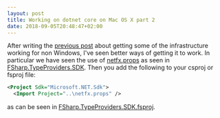 ```yaml
---
layout: post
title: Working on dotnet core on Mac OS X part 2
date: 2018-09-05T20:48:47+02:00
---
```


After writing the [previous post](http://assertfail.gewalli.se/2018/02/17/Working-on-dotnet-core-on-Mac-OS-X.html) about getting some of the infrastructure working for non Windows, I've seen better ways of getting it to work. In particular we have seen the use of [netfx.props](https://github.com/fsprojects/FSharp.TypeProviders.SDK/blob/master/netfx.props) as seen in [FSharp.TypeProviders.SDK](https://github.com/fsprojects/FSharp.TypeProviders.SDK). Then you add the following to your csproj or fsproj file:
```XML
<Project Sdk="Microsoft.NET.Sdk">
  <Import Project="..\netfx.props" />
```
as can be seen in [FSharp.TypeProviders.SDK.fsproj](https://github.com/fsprojects/FSharp.TypeProviders.SDK/blob/master/src/FSharp.TypeProviders.SDK.fsproj).
